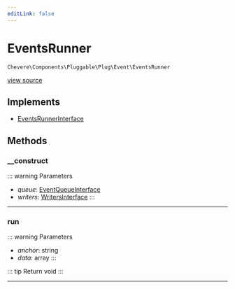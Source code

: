 ```yaml
---
editLink: false
---
```


# EventsRunner

`Chevere\Components\Pluggable\Plug\Event\EventsRunner`

[view source](https://github.com/chevere/chevere/blob/master/src/Chevere/Components/Pluggable/Plug/Event/EventsRunner.php)

## Implements

- [EventsRunnerInterface](../../../../Interfaces/Pluggable/Plug/Event/EventsRunnerInterface.md)

## Methods

### __construct

::: warning Parameters
- *queue*: [EventQueueInterface](../../../../Interfaces/Pluggable/Plug/Event/EventQueueInterface.md)
- *writers*: [WritersInterface](../../../../Interfaces/Writer/WritersInterface.md)
:::

---

### run

::: warning Parameters
- *anchor*: string
- *data*: array
:::

::: tip Return
void
:::

---
